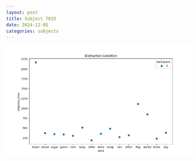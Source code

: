 ```yaml
---
layout: post
title: Subject 7033
date: 2024-12-05
categories: subjects
---
```


![](data/7033/run-20/7033_rt_acc_fuzzy_delay.png)
